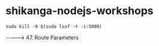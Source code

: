 # shikanga-nodejs-workshops

```
sudo kill -9 $(sudo lsof -t -i:5000)
```

----->  47. Route Parameters
